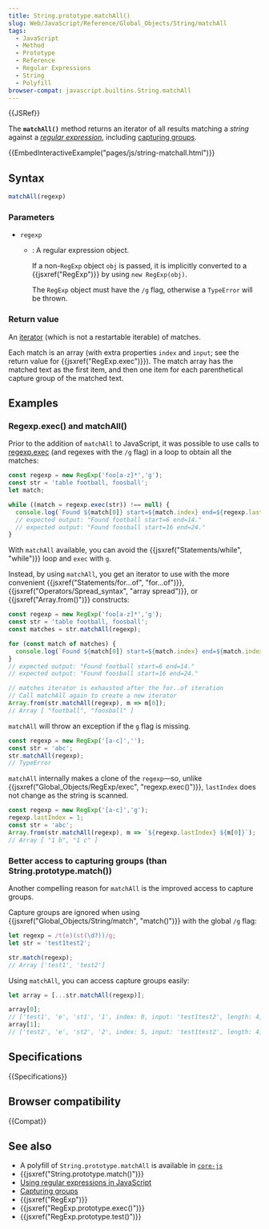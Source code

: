 ```yaml
---
title: String.prototype.matchAll()
slug: Web/JavaScript/Reference/Global_Objects/String/matchAll
tags:
  - JavaScript
  - Method
  - Prototype
  - Reference
  - Regular Expressions
  - String
  - Polyfill
browser-compat: javascript.builtins.String.matchAll
---
```

{{JSRef}}

The **`matchAll()`** method returns an iterator of all results matching a
_string_ against a
_[regular expression](/en-US/docs/Web/JavaScript/Guide/Regular_Expressions)_,
including
[capturing groups](/en-US/docs/Web/JavaScript/Guide/Regular_Expressions/Groups_and_Ranges).

{{EmbedInteractiveExample("pages/js/string-matchall.html")}}

## Syntax

```js
matchAll(regexp)
```

### Parameters

- `regexp`

  - : A regular expression object.

    If a non-`RegExp` object `obj` is passed, it is implicitly converted to a
    {{jsxref("RegExp")}} by using `new RegExp(obj)`.

    The `RegExp` object must have the `/g` flag, otherwise a `TypeError` will be
    thrown.

### Return value

An [iterator](/en-US/docs/Web/JavaScript/Guide/Iterators_and_Generators) (which
is not a restartable iterable) of matches.

Each match is an array (with extra properties `index` and `input`; see the
return value for {{jsxref("RegExp.exec")}}). The match array has the
matched text as the first item, and then one item for each parenthetical capture
group of the matched text.

## Examples

### Regexp.exec() and matchAll()

Prior to the addition of `matchAll` to JavaScript, it was possible to use calls
to
[regexp.exec](/en-US/docs/Web/JavaScript/Reference/Global_Objects/RegExp/exec)
(and regexes with the `/g` flag) in a loop to obtain all the matches:

```js
const regexp = new RegExp('foo[a-z]*','g');
const str = 'table football, foosball';
let match;

while ((match = regexp.exec(str)) !== null) {
  console.log(`Found ${match[0]} start=${match.index} end=${regexp.lastIndex}.`);
  // expected output: "Found football start=6 end=14."
  // expected output: "Found foosball start=16 end=24."
}
```

With `matchAll` available, you can avoid the
{{jsxref("Statements/while",
  "while")}} loop and `exec` with
`g`.

Instead, by using `matchAll`, you get an iterator to use with the more
convenient {{jsxref("Statements/for...of", "for...of")}},
{{jsxref("Operators/Spread_syntax", "array spread")}}, or
{{jsxref("Array.from()")}} constructs:

```js
const regexp = new RegExp('foo[a-z]*','g');
const str = 'table football, foosball';
const matches = str.matchAll(regexp);

for (const match of matches) {
  console.log(`Found ${match[0]} start=${match.index} end=${match.index + match[0].length}.`);
}
// expected output: "Found football start=6 end=14."
// expected output: "Found foosball start=16 end=24."

// matches iterator is exhausted after the for..of iteration
// Call matchAll again to create a new iterator
Array.from(str.matchAll(regexp), m => m[0]);
// Array [ "football", "foosball" ]
```

`matchAll` will throw an exception if the `g` flag is missing.

```js
const regexp = new RegExp('[a-c]','');
const str = 'abc';
str.matchAll(regexp);
// TypeError
```

`matchAll` internally makes a clone of the `regexp`—so, unlike
{{jsxref("Global_Objects/RegExp/exec",
  "regexp.exec()")}},
`lastIndex` does not change as the string is scanned.

```js
const regexp = new RegExp('[a-c]','g');
regexp.lastIndex = 1;
const str = 'abc';
Array.from(str.matchAll(regexp), m => `${regexp.lastIndex} ${m[0]}`);
// Array [ "1 b", "1 c" ]
```

### Better access to capturing groups (than String.prototype.match())

Another compelling reason for `matchAll` is the improved access to capture
groups.

Capture groups are ignored when using
{{jsxref("Global_Objects/String/match",
  "match()")}} with
the global `/g` flag:

```js
let regexp = /t(e)(st(\d?))/g;
let str = 'test1test2';

str.match(regexp);
// Array ['test1', 'test2']
```

Using `matchAll`, you can access capture groups easily:

```js
let array = [...str.matchAll(regexp)];

array[0];
// ['test1', 'e', 'st1', '1', index: 0, input: 'test1test2', length: 4]
array[1];
// ['test2', 'e', 'st2', '2', index: 5, input: 'test1test2', length: 4]
```

## Specifications

{{Specifications}}

## Browser compatibility

{{Compat}}

## See also

- A polyfill of `String.prototype.matchAll` is available in
  [`core-js`](https://github.com/zloirock/core-js#ecmascript-string-and-regexp)
- {{jsxref("String.prototype.match()")}}
- [Using regular expressions in JavaScript](/en-US/docs/Web/JavaScript/Guide/Regular_Expressions)
- [Capturing groups](/en-US/docs/Web/JavaScript/Guide/Regular_Expressions/Groups_and_Ranges)
- {{jsxref("RegExp")}}
- {{jsxref("RegExp.prototype.exec()")}}
- {{jsxref("RegExp.prototype.test()")}}
